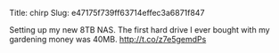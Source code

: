 Title: chirp
Slug: e47175f739ff63714effec3a6871f847

Setting up my new 8TB NAS. The first hard drive I ever bought with my gardening money was 40MB. <a href="http://t.co/z7e5gemdPs">http://t.co/z7e5gemdPs</a>
